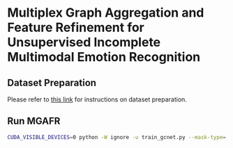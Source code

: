 # Multiplex Graph Aggregation and Feature Refinement for Unsupervised Incomplete Multimodal Emotion Recognition

## Dataset Preparation

Please refer to [this link](https://github.com/zeroQiaoba/GCNet) for instructions on dataset preparation.

## Run MGAFR

```bash
CUDA_VISIBLE_DEVICES=0 python -W ignore -u train_gcnet.py --mask-type='constant-0.0' --dataset='CMUMOSEI'
